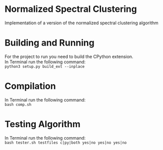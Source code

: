 # Normalized Spectral Clustering
Implementation of a version of the normalized spectral clustering algorithm

# Building and Running
For the project to run you need to build the CPython extension.  
In Terminal run the following command:  
`python3 setup.py build_ext --inplace`

# Compilation
In Terminal run the following command:  
`bash comp.sh`

# Testing Algorithm
In Terminal run the following command:  
`bash tester.sh testfiles c|py|both yes|no yes|no yes|no`


